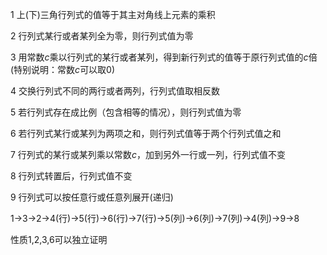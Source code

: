 ﻿1 上(下)三角行列式的值等于其主对角线上元素的乘积

2 行列式某行或者某列全为零，则行列式值为零

3 用常数$c$乘以行列式的某行或者某列，得到新行列式的值等于原行列式值的$c$倍(特别说明：常数$c$可以取0)

4 交换行列式不同的两行或者两列，行列式值取相反数

5 若行列式存在成比例（包含相等的情况），则行列式值为零

6 若行列式某行或某列为两项之和，则行列式值等于两个行列式值之和

7 行列式的某行或某列乘以常数$c$，加到另外一行或一列，行列式值不变

8 行列式转置后，行列式值不变

9 行列式可以按任意行或任意列展开(递归)

1->3->2->4(行)->5(行)->6(行)->7(行)->5(列)->6(列)->7(列)->4(列)->9->8

性质1,2,3,6可以独立证明